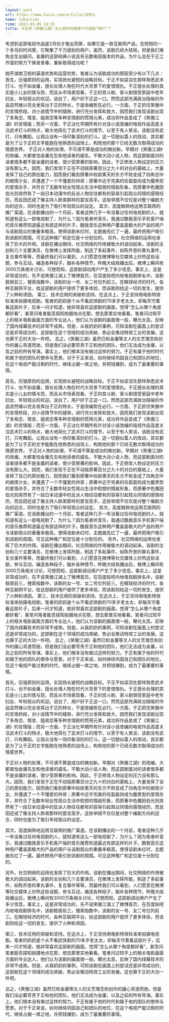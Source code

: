 ```yaml
---
layout: post
url: https://www.huxiu.com/article/10951
name: luhaitian
time: 2013-03-05 14:15
title: 于正的《笑傲江湖》怎么短时间笼络千万级别“用户”？
---
```

考虑到这部电视作品是2月份才推出荧屏，如果它是一款互联网产品，在短短的一个多月的时间里，它聚集了千万级别的用户。虽然，该剧已经大结局，但是我们难免会生出疑问，金庸的这部经典小说且有无数电视版本的作品，为什么会在于正工作室的努力下焕发青春，重新取得成功呢？

抛开湖南卫视的渠道优势和运营优势，笔者认为该剧成功的原因至少有以下几点： 首先，压强原则的运用，实现扬长避短的战略目标。于正不如梁羽生那样熟悉武术打斗、也不如金庸，擅长处理人物在时代大背景下的爱恨情仇。于正擅长处理的其实是小儿女的情与怨，而且从市场表现看，于正的宫斗剧、家斗剧很受家庭中老年妇女、年轻观众的欢迎。说白了，用户好于正这一口。然而这部充满政治隐喻的作品显然难以完全发挥出于正的特长，于是改编势在必行。一方面，于正抓住笑傲中的言情桥段，对小说情节中的缝隙，进行充分发挥和放大，因而我们发现该剧出现了多角恋、情变、姐弟恋等多种言情剧的惯用元素，成功将作品变成了《笑傲江湖》的言情版；而另一方面，于正淡化早期所有针对该小说改编的电视作品高度关注武术打斗的特点，极大地简化了武术打斗的情节，以至于有人笑谈，该剧没有武打，只有舞蹈，让观众没有一场印象深刻的打斗。这一切貌似雷人的改动，其实都是为了让于正的文字能跑在他熟悉的战场上，构筑他的那个已经无数次取得成功的情感世界。 于正对人物的处理，不可谓不算是成功的微创新。早期对《笑傲江湖》的改编，大都害怕金庸先生和他读者的威名，不敢大动小说人物，而这部剧面对的读者很多都不是金庸的读者，很少受原著的影响。因此，于正修改人物设定的压力没有那么大。因而，我们发现于正在不动摇原著百分之九十的对白的基础上，大量发挥了自己的原创能力，因而我们看到原著中权欲熏天的东方不败变成了四角恋中的痴情少女，并遭遇了一个不懂爱的帅哥；原著中近乎完美的任盈盈则成为腹黑型的爱情杀手，并符合了无数年轻女性观众生活中假想的情敌形象，而原著中色魔田伯光则突然有了一段日本动漫中的反派人物往往都有的容易引起观众同情的感情经历，而且田还成了像主持人欧弟那样的耍宝高手。这些举措不仅仅是对整个编剧方向的迎合，同时也是为了吸引年轻观众的设定。 其次，高度娴熟地运用互联网的推广渠道。在该剧播出的一个月前，笔者这种几乎一年没看过任何电视剧的人，就知道有这么一部电视剧了，为什么？因为笔者听音乐，我通过酷我音乐手机客户端的音乐推荐知道最近有部这样的片子。酷我音乐这种用户覆盖面极大的产品的用户与该剧观众的重叠率极高，使得该剧未红时，主题曲先红了一遍，最终把用户吸引到该剧的周围。可见这种推广和定位是十分到位的。 另外，社交网络的运用也发挥了巨大的作用。该剧在播出期间，社交网络的作用被极大的调动起来。该剧的主创和几个主要演员，在微博上发挥所能，制造了多起事件，如陈乔恩的睾丸事件，复合事件等等，而最终我们可以看到，人们愿意在微博等社交媒体上炒热这些话题，参与互动，编造各种段子，脑补各种情节，昨晚大结局播出后，微博上瞬间有3000万条相关讨论，可想而知，这部剧调动用户产生了多少信息。事实上，这是非常成功的，先不说笑傲江湖上了微博首页，在百度贴吧内地电视剧排名中，该剧稳居前三，搜索指数中，该剧的女一号、女二号位列前三。在眼球经济的时代，各种互联网平台，给这部剧的用户提供了更多体验，而该剧则给这一切的发生，提供了火种和诱因。 第三、技术应用的突破和坚持。在这点上，于正坚持用电影特效标准来拍摄电视剧。笔者的奶奶是个从不看武侠剧的70多岁老太太，却每天守着看这部片子，后来一问才知道，她非常喜欢这部剧的画面，觉得“怎么从哪个角度都好看”，甚至问笔者能否探知拍摄地点在那，想去那里实地看看。笔者问过知乎上的相关电影画面方面的专业达人，他们认为该剧的画面很一般，曝光太高，反映了国内绿幕技术的非常不成熟。但是，从我奶奶的事例，可知该剧在画面上的尝试还是非常成功的，这部剧在这个领域的成功突破，势必会推动特效工业的发展。这也算于正的大功一件吧。 总之，《笑傲江湖》虽然已和金庸等文人的文艺理念和创作的雄心背道而驰，但是我们没必要苛责于正和他的团队，他们无法成为金庸，以及之前的所有导演。事实上，他们根本没有做过这样的努力。于正有属于他的时代和属于他的团队的使命与愿景。对于于正来说，如何继续巩固自己和团队的地位，在这个电视产能过剩的时代，继续占据一席之地，并把钱赚到，成为了最重要的事情。

首先，压强原则的运用，实现扬长避短的战略目标。于正不如梁羽生那样熟悉武术打斗、也不如金庸，擅长处理人物在时代大背景下的爱恨情仇。于正擅长处理的其实是小儿女的情与怨，而且从市场表现看，于正的宫斗剧、家斗剧很受家庭中老年妇女、年轻观众的欢迎。说白了，用户好于正这一口。然而这部充满政治隐喻的作品显然难以完全发挥出于正的特长，于是改编势在必行。一方面，于正抓住笑傲中的言情桥段，对小说情节中的缝隙，进行充分发挥和放大，因而我们发现该剧出现了多角恋、情变、姐弟恋等多种言情剧的惯用元素，成功将作品变成了《笑傲江湖》的言情版；而另一方面，于正淡化早期所有针对该小说改编的电视作品高度关注武术打斗的特点，极大地简化了武术打斗的情节，以至于有人笑谈，该剧没有武打，只有舞蹈，让观众没有一场印象深刻的打斗。这一切貌似雷人的改动，其实都是为了让于正的文字能跑在他熟悉的战场上，构筑他的那个已经无数次取得成功的情感世界。 于正对人物的处理，不可谓不算是成功的微创新。早期对《笑傲江湖》的改编，大都害怕金庸先生和他读者的威名，不敢大动小说人物，而这部剧面对的读者很多都不是金庸的读者，很少受原著的影响。因此，于正修改人物设定的压力没有那么大。因而，我们发现于正在不动摇原著百分之九十的对白的基础上，大量发挥了自己的原创能力，因而我们看到原著中权欲熏天的东方不败变成了四角恋中的痴情少女，并遭遇了一个不懂爱的帅哥；原著中近乎完美的任盈盈则成为腹黑型的爱情杀手，并符合了无数年轻女性观众生活中假想的情敌形象，而原著中色魔田伯光则突然有了一段日本动漫中的反派人物往往都有的容易引起观众同情的感情经历，而且田还成了像主持人欧弟那样的耍宝高手。这些举措不仅仅是对整个编剧方向的迎合，同时也是为了吸引年轻观众的设定。 其次，高度娴熟地运用互联网的推广渠道。在该剧播出的一个月前，笔者这种几乎一年没看过任何电视剧的人，就知道有这么一部电视剧了，为什么？因为笔者听音乐，我通过酷我音乐手机客户端的音乐推荐知道最近有部这样的片子。酷我音乐这种用户覆盖面极大的产品的用户与该剧观众的重叠率极高，使得该剧未红时，主题曲先红了一遍，最终把用户吸引到该剧的周围。可见这种推广和定位是十分到位的。 另外，社交网络的运用也发挥了巨大的作用。该剧在播出期间，社交网络的作用被极大的调动起来。该剧的主创和几个主要演员，在微博上发挥所能，制造了多起事件，如陈乔恩的睾丸事件，复合事件等等，而最终我们可以看到，人们愿意在微博等社交媒体上炒热这些话题，参与互动，编造各种段子，脑补各种情节，昨晚大结局播出后，微博上瞬间有3000万条相关讨论，可想而知，这部剧调动用户产生了多少信息。事实上，这是非常成功的，先不说笑傲江湖上了微博首页，在百度贴吧内地电视剧排名中，该剧稳居前三，搜索指数中，该剧的女一号、女二号位列前三。在眼球经济的时代，各种互联网平台，给这部剧的用户提供了更多体验，而该剧则给这一切的发生，提供了火种和诱因。 第三、技术应用的突破和坚持。在这点上，于正坚持用电影特效标准来拍摄电视剧。笔者的奶奶是个从不看武侠剧的70多岁老太太，却每天守着看这部片子，后来一问才知道，她非常喜欢这部剧的画面，觉得“怎么从哪个角度都好看”，甚至问笔者能否探知拍摄地点在那，想去那里实地看看。笔者问过知乎上的相关电影画面方面的专业达人，他们认为该剧的画面很一般，曝光太高，反映了国内绿幕技术的非常不成熟。但是，从我奶奶的事例，可知该剧在画面上的尝试还是非常成功的，这部剧在这个领域的成功突破，势必会推动特效工业的发展。这也算于正的大功一件吧。 总之，《笑傲江湖》虽然已和金庸等文人的文艺理念和创作的雄心背道而驰，但是我们没必要苛责于正和他的团队，他们无法成为金庸，以及之前的所有导演。事实上，他们根本没有做过这样的努力。于正有属于他的时代和属于他的团队的使命与愿景。对于于正来说，如何继续巩固自己和团队的地位，在这个电视产能过剩的时代，继续占据一席之地，并把钱赚到，成为了最重要的事情。

首先，压强原则的运用，实现扬长避短的战略目标。于正不如梁羽生那样熟悉武术打斗、也不如金庸，擅长处理人物在时代大背景下的爱恨情仇。于正擅长处理的其实是小儿女的情与怨，而且从市场表现看，于正的宫斗剧、家斗剧很受家庭中老年妇女、年轻观众的欢迎。说白了，用户好于正这一口。然而这部充满政治隐喻的作品显然难以完全发挥出于正的特长，于是改编势在必行。一方面，于正抓住笑傲中的言情桥段，对小说情节中的缝隙，进行充分发挥和放大，因而我们发现该剧出现了多角恋、情变、姐弟恋等多种言情剧的惯用元素，成功将作品变成了《笑傲江湖》的言情版；而另一方面，于正淡化早期所有针对该小说改编的电视作品高度关注武术打斗的特点，极大地简化了武术打斗的情节，以至于有人笑谈，该剧没有武打，只有舞蹈，让观众没有一场印象深刻的打斗。这一切貌似雷人的改动，其实都是为了让于正的文字能跑在他熟悉的战场上，构筑他的那个已经无数次取得成功的情感世界。

于正对人物的处理，不可谓不算是成功的微创新。早期对《笑傲江湖》的改编，大都害怕金庸先生和他读者的威名，不敢大动小说人物，而这部剧面对的读者很多都不是金庸的读者，很少受原著的影响。因此，于正修改人物设定的压力没有那么大。因而，我们发现于正在不动摇原著百分之九十的对白的基础上，大量发挥了自己的原创能力，因而我们看到原著中权欲熏天的东方不败变成了四角恋中的痴情少女，并遭遇了一个不懂爱的帅哥；原著中近乎完美的任盈盈则成为腹黑型的爱情杀手，并符合了无数年轻女性观众生活中假想的情敌形象，而原著中色魔田伯光则突然有了一段日本动漫中的反派人物往往都有的容易引起观众同情的感情经历，而且田还成了像主持人欧弟那样的耍宝高手。这些举措不仅仅是对整个编剧方向的迎合，同时也是为了吸引年轻观众的设定。

其次，高度娴熟地运用互联网的推广渠道。在该剧播出的一个月前，笔者这种几乎一年没看过任何电视剧的人，就知道有这么一部电视剧了，为什么？因为笔者听音乐，我通过酷我音乐手机客户端的音乐推荐知道最近有部这样的片子。酷我音乐这种用户覆盖面极大的产品的用户与该剧观众的重叠率极高，使得该剧未红时，主题曲先红了一遍，最终把用户吸引到该剧的周围。可见这种推广和定位是十分到位的。

另外，社交网络的运用也发挥了巨大的作用。该剧在播出期间，社交网络的作用被极大的调动起来。该剧的主创和几个主要演员，在微博上发挥所能，制造了多起事件，如陈乔恩的睾丸事件，复合事件等等，而最终我们可以看到，人们愿意在微博等社交媒体上炒热这些话题，参与互动，编造各种段子，脑补各种情节，昨晚大结局播出后，微博上瞬间有3000万条相关讨论，可想而知，这部剧调动用户产生了多少信息。事实上，这是非常成功的，先不说笑傲江湖上了微博首页，在百度贴吧内地电视剧排名中，该剧稳居前三，搜索指数中，该剧的女一号、女二号位列前三。在眼球经济的时代，各种互联网平台，给这部剧的用户提供了更多体验，而该剧则给这一切的发生，提供了火种和诱因。

第三、技术应用的突破和坚持。在这点上，于正坚持用电影特效标准来拍摄电视剧。笔者的奶奶是个从不看武侠剧的70多岁老太太，却每天守着看这部片子，后来一问才知道，她非常喜欢这部剧的画面，觉得“怎么从哪个角度都好看”，甚至问笔者能否探知拍摄地点在那，想去那里实地看看。笔者问过知乎上的相关电影画面方面的专业达人，他们认为该剧的画面很一般，曝光太高，反映了国内绿幕技术的非常不成熟。但是，从我奶奶的事例，可知该剧在画面上的尝试还是非常成功的，这部剧在这个领域的成功突破，势必会推动特效工业的发展。这也算于正的大功一件吧。

总之，《笑傲江湖》虽然已和金庸等文人的文艺理念和创作的雄心背道而驰，但是我们没必要苛责于正和他的团队，他们无法成为金庸，以及之前的所有导演。事实上，他们根本没有做过这样的努力。于正有属于他的时代和属于他的团队的使命与愿景。对于于正来说，如何继续巩固自己和团队的地位，在这个电视产能过剩的时代，继续占据一席之地，并把钱赚到，成为了最重要的事情。

